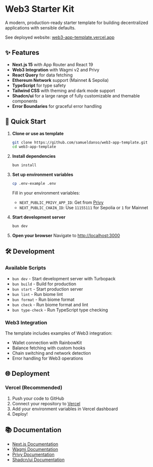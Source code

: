 # Web3 Starter Kit

A modern, production-ready starter template for building decentralized applications with sensible defaults.

See deployed website: [web3-app-template.vercel.app](https://web3-app-template.vercel.app/)

## ✨ Features

-   **Next.js 15** with App Router and React 19
-   **Web3 Integration** with Wagmi v2 and Privy
-   **React Query** for data fetching
-   **Ethereum Network** support (Mainnet & Sepolia)
-   **TypeScript** for type safety
-   **Tailwind CSS** with theming and dark mode support
-   **Shadcn/ui** for a large range of fully customizable and themable components
-   **Error Boundaries** for graceful error handling

## 🚀 Quick Start

1. **Clone or use as template**

    ```bash
    git clone https://github.com/samueldanso/web3-app-template.git
    cd web3-app-template
    ```

2. **Install dependencies**

    ```bash
    bun install
    ```

3. **Set up environment variables**

    ```bash
    cp .env-example .env
    ```

    Fill in your environment variables:

    - `NEXT_PUBLIC_PRIVY_APP_ID`: Get from [Privy](https://dashboard.privy.io/)
    - `NEXT_PUBLIC_CHAIN_ID`: Use `11155111` for Sepolia or `1` for Mainnet

4. **Start development server**

    ```bash
    bun dev
    ```

5. **Open your browser**
   Navigate to [http://localhost:3000](http://localhost:3000)

## 🛠️ Development

### Available Scripts

-   `bun dev` - Start development server with Turbopack
-   `bun build` - Build for production
-   `bun start` - Start production server
-   `bun lint` - Run biome lint
-   `bun format` - Run biome format
-   `bun check` - Run biome format and lint
-   `bun type-check` - Run TypeScript type checking

### Web3 Integration

The template includes examples of Web3 integration:

-   Wallet connection with RainbowKit
-   Balance fetching with custom hooks
-   Chain switching and network detection
-   Error handling for Web3 operations

## 🌐 Deployment

### Vercel (Recommended)

1. Push your code to GitHub
2. Connect your repository to [Vercel](https://vercel.com)
3. Add your environment variables in Vercel dashboard
4. Deploy!

## 📚 Documentation

-   [Next.js Documentation](https://nextjs.org/docs)
-   [Wagmi Documentation](https://wagmi.sh)
-   [Privy Documentation](https://docs.privy.io/basics/react/installation)
-   [Shadcn/ui Documentation](https://ui.shadcn.com)
